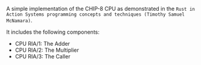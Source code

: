 A simple implementation of the CHIP-8 CPU as demonstrated in the `Rust in Action Systems programming concepts and techniques (Timothy Samuel McNamara)`.

It includes the following components:
* CPU RIA/1: The Adder
* CPU RIA/2: The Multiplier
* CPU RIA/3: The Caller